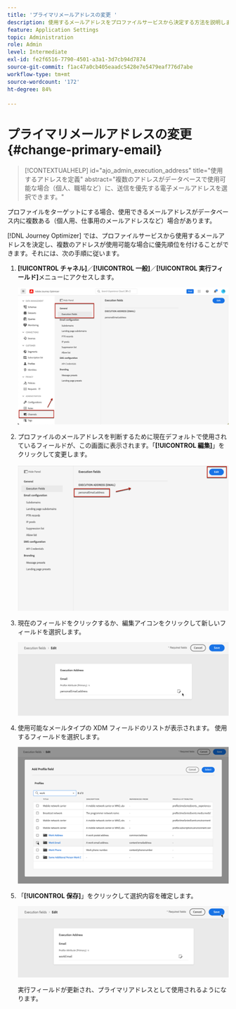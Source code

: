 ```yaml
---
title: 'プライマリメールアドレスの変更 '
description: 使用するメールアドレスをプロファイルサービスから決定する方法を説明します。
feature: Application Settings
topic: Administration
role: Admin
level: Intermediate
exl-id: fe2f6516-7790-4501-a3a1-3d7cb94d7874
source-git-commit: f1ac47a0cb405eaadc5428e7e5479eaf776d7abe
workflow-type: tm+mt
source-wordcount: '172'
ht-degree: 84%

---
```


# プライマリメールアドレスの変更 {#change-primary-email}

>[!CONTEXTUALHELP]
>id="ajo_admin_execution_address"
>title="使用するアドレスを定義"
>abstract="複数のアドレスがデータベースで使用可能な場合（個人、職場など）に、送信を優先する電子メールアドレスを選択できます。"

プロファイルをターゲットにする場合、使用できるメールアドレスがデータベース内に複数ある（個人用、仕事用のメールアドレスなど）場合があります。

[!DNL Journey Optimizer] では、プロファイルサービスから使用するメールアドレスを決定し、複数のアドレスが使用可能な場合に優先順位を付けることができます。それには、次の手順に従います。

1. **[!UICONTROL チャネル]**／**[!UICONTROL 一般]**／**[!UICONTROL 実行フィールド]**&#x200B;メニューにアクセスします。

   ![](assets/primary-address-execution-fields.png)

1. プロファイルのメールアドレスを判断するために現在デフォルトで使用されているフィールドが、この画面に表示されます。「**[!UICONTROL 編集]**」をクリックして変更します。

   ![](assets/primary-address.png)

1. 現在のフィールドをクリックするか、編集アイコンをクリックして新しいフィールドを選択します。

   ![](assets/primary-address-edit.png)

1. 使用可能なメールタイプの XDM フィールドのリストが表示されます。 使用するフィールドを選択します。

   ![](assets/primary-address-field.png)

1. 「**[!UICONTROL 保存]**」をクリックして選択内容を確定します。

   ![](assets/primary-address-save.png)

   実行フィールドが更新され、プライマリアドレスとして使用されるようになります。

<!--1. You can also select an additional field to use as secondary email address. This allows you to determine which field to use if the primary field is empty for a profile. -->
